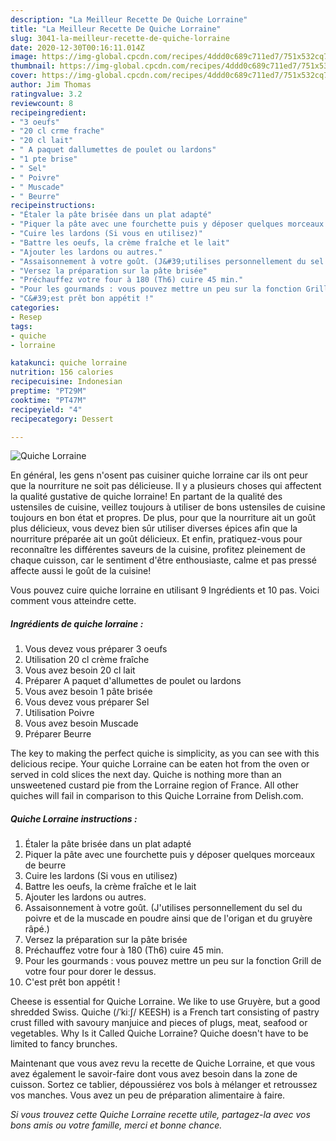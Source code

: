 ```yaml
---
description: "La Meilleur Recette De Quiche Lorraine"
title: "La Meilleur Recette De Quiche Lorraine"
slug: 3041-la-meilleur-recette-de-quiche-lorraine
date: 2020-12-30T00:16:11.014Z
image: https://img-global.cpcdn.com/recipes/4ddd0c689c711ed7/751x532cq70/quiche-lorraine-photo-principale-de-la-recette.jpg
thumbnail: https://img-global.cpcdn.com/recipes/4ddd0c689c711ed7/751x532cq70/quiche-lorraine-photo-principale-de-la-recette.jpg
cover: https://img-global.cpcdn.com/recipes/4ddd0c689c711ed7/751x532cq70/quiche-lorraine-photo-principale-de-la-recette.jpg
author: Jim Thomas
ratingvalue: 3.2
reviewcount: 8
recipeingredient:
- "3 oeufs"
- "20 cl crme frache"
- "20 cl lait"
- " A paquet dallumettes de poulet ou lardons"
- "1 pte brise"
- " Sel"
- " Poivre"
- " Muscade"
- " Beurre"
recipeinstructions:
- "Étaler la pâte brisée dans un plat adapté"
- "Piquer la pâte avec une fourchette puis y déposer quelques morceaux de beurre"
- "Cuire les lardons (Si vous en utilisez)"
- "Battre les oeufs, la crème fraîche et le lait"
- "Ajouter les lardons ou autres."
- "Assaisonnement à votre goût. (J&#39;utilises personnellement du sel du poivre et de la muscade en poudre ainsi que de l&#39;origan et du gruyère râpé.)"
- "Versez la préparation sur la pâte brisée"
- "Préchauffez votre four à 180 (Th6) cuire 45 min."
- "Pour les gourmands : vous pouvez mettre un peu sur la fonction Grill de votre four pour dorer le dessus."
- "C&#39;est prêt bon appétit !"
categories:
- Resep
tags:
- quiche
- lorraine

katakunci: quiche lorraine 
nutrition: 156 calories
recipecuisine: Indonesian
preptime: "PT29M"
cooktime: "PT47M"
recipeyield: "4"
recipecategory: Dessert

---
```



![Quiche Lorraine](https://img-global.cpcdn.com/recipes/4ddd0c689c711ed7/751x532cq70/quiche-lorraine-photo-principale-de-la-recette.jpg)

En général, les gens n'osent pas cuisiner quiche lorraine car ils ont peur que la nourriture ne soit pas délicieuse. Il y a plusieurs choses qui affectent la qualité gustative de quiche lorraine! En partant de la qualité des ustensiles de cuisine, veillez toujours à utiliser de bons ustensiles de cuisine toujours en bon état et propres. De plus, pour que la nourriture ait un goût plus délicieux, vous devez bien sûr utiliser diverses épices afin que la nourriture préparée ait un goût délicieux. Et enfin, pratiquez-vous pour reconnaître les différentes saveurs de la cuisine, profitez pleinement de chaque cuisson, car le sentiment d'être enthousiaste, calme et pas pressé affecte aussi le goût de la cuisine!

<!--inarticleads1-->

Vous pouvez cuire quiche lorraine en utilisant 9 Ingrédients et 10 pas. Voici comment vous atteindre cette.

##### Ingrédients de quiche lorraine :

1. Vous devez vous préparer 3 oeufs
1. Utilisation 20 cl crème fraîche
1. Vous avez besoin 20 cl lait
1. Préparer  A paquet d&#39;allumettes de poulet ou lardons
1. Vous avez besoin 1 pâte brisée
1. Vous devez vous préparer  Sel
1. Utilisation  Poivre
1. Vous avez besoin  Muscade
1. Préparer  Beurre


The key to making the perfect quiche is simplicity, as you can see with this delicious recipe. Your quiche Lorraine can be eaten hot from the oven or served in cold slices the next day. Quiche is nothing more than an unsweetened custard pie from the Lorraine region of France. All other quiches will fail in comparison to this Quiche Lorraine from Delish.com. 

<!--inarticleads2-->

##### Quiche Lorraine instructions :

1. Étaler la pâte brisée dans un plat adapté
1. Piquer la pâte avec une fourchette puis y déposer quelques morceaux de beurre
1. Cuire les lardons (Si vous en utilisez)
1. Battre les oeufs, la crème fraîche et le lait
1. Ajouter les lardons ou autres.
1. Assaisonnement à votre goût. (J&#39;utilises personnellement du sel du poivre et de la muscade en poudre ainsi que de l&#39;origan et du gruyère râpé.)
1. Versez la préparation sur la pâte brisée
1. Préchauffez votre four à 180 (Th6) cuire 45 min.
1. Pour les gourmands : vous pouvez mettre un peu sur la fonction Grill de votre four pour dorer le dessus.
1. C&#39;est prêt bon appétit !


Cheese is essential for Quiche Lorraine. We like to use Gruyère, but a good shredded Swiss. Quiche (/ˈkiːʃ/ KEESH) is a French tart consisting of pastry crust filled with savoury manjuice and pieces of plugs, meat, seafood or vegetables. Why Is it Called Quiche Lorraine? Quiche doesn&#39;t have to be limited to fancy brunches. 

<!--inarticleads1-->

<p>
Maintenant que vous avez revu la recette de Quiche Lorraine, et que vous avez également le savoir-faire dont vous avez besoin dans la zone de cuisson. Sortez ce tablier, dépoussiérez vos bols à mélanger et retroussez vos manches. Vous avez un peu de préparation alimentaire à faire.
</p>

<p>
<i>Si vous trouvez cette Quiche Lorraine recette utile, partagez-la avec vos bons amis ou votre famille, merci et bonne chance.</i>
</p>
